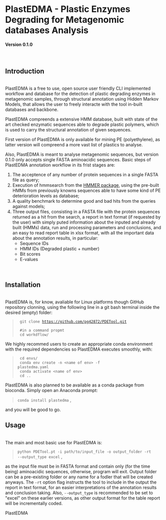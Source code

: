 # PlastEDMA - Plastic Enzymes Degrading for Metagenomic databases Analysis
#### Version 0.1.0 <p>
<br>

## Introduction 
<br>
PlastEDMA is a free to use, open source user friendly CLI implemented workflow and database for the detection of plastic degrading enzymes in metagenomic samples, through structural annotation using Hidden Markov Models, that allows the user to freely interacte with the tool in-built databases and backbone. <p>
PlastEDMA compreends a extensive HMM database, built with state of the art checked enzymatic sequences able to degrade plastic polymers, which is used to carry the structural annotation of given sequences. <p>
First version of PlastEDMA is only available for mining PE (polyethylene), as latter version will compreend a more vast list of plastics to analyse. <p>
Also, PlastEDMA is meant to analyse metagenomic sequences, but version 0.1.0 only accepts single FASTA aminoacidic sequences. Basic steps of PlastEDMA annotation workflow in its frist stages are: 

1. The acceptence of any number of protein sequences in a single FASTA file as query;
2. Execution of hmmsearch from the [HMMER package](https://www.hmmer.org/), using the pre-built HMMs from previously knowns sequences able to have some kind of PE deterioration levels as database; 
3. A quality benchmark to determine good and bad hits from the queries against models;
4. Three output files, consisting in a FASTA file with the protein sequences returned as a hit from the search, a report in text format (if requested by the user) with simply puted information about the inputed and already built (HMMs) data, run and processing parameters and conclusions, and an easy to read report table in xlsx format, with all the important data about the annotation results, in particular:
    - Sequence IDs
    - HMM IDs (Degraded plastic + number)
    - Bit scores
    - E-values

<br>

## Installation
<br>
PlastEDMA is, for know, avaliable for Linux platforms though GitHub repository clonning, using the following line in a git bash terminal inside the desired (empty) folder:<p>

> <code> git clone https://github.com/pg42872/PDETool.git <br> 
> #in a command propmt <br>
> cd workdflow/ </code>

We highly recommed users to create an appropriate conda environment with the required dependencies so PlastEDMA executes smoothly, with:

> <code> cd envs/ <br> 
> conda env create -n \<name of env> -f plastedma.yaml <br>
> conda activate \<name of env> <br>
> cd .. </code>

PlastEDMA is also planned to be available as a conda package from bioconda. Simply open an Anaconda prompt:

> <code>conda install plastedma</code> ,

and you will be good to go.
<p>

## Usage
<br>
The main and most basic use for PlastEDMA is:<p>

> <code>python PDETool.pt -i path/to/input_file -o output_folder -rt --output_type excel</code> ,

as the input file must be in FASTA format and contain only (for the time being) aminoacidic sequences, otherwise, program will exit. Output folder can be a pre-existing folder or any name for a fodler that will be created anyways. The `-rt` option flag instructs the tool to include in the output the report in text format, for an easier interpretations of the annotation results and conclusion taking. Also, `--output_type` is recommended to be set to "excel" on these earlier versions, as other output format for the table report will be incrementally coded. <p>
PlastEDMA